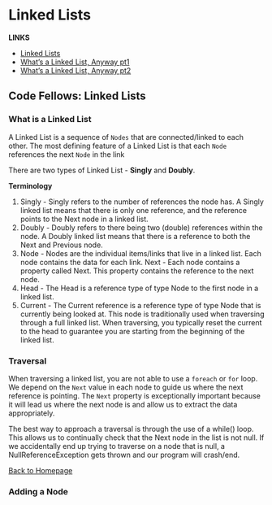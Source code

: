 # Linked Lists

**LINKS**

- [Linked Lists](https://codefellows.github.io/common_curriculum/data_structures_and_algorithms/Code_401/class-05/resources/singly_linked_list.html)
- [What’s a Linked List, Anyway pt1](https://medium.com/basecs/whats-a-linked-list-anyway-part-1-d8b7e6508b9d)
- [What’s a Linked List, Anyway pt2](https://medium.com/basecs/whats-a-linked-list-anyway-part-2-131d96f71996)


## Code Fellows: Linked Lists

### What is a Linked List

A Linked List is a sequence of `Nodes` that are connected/linked to each other. The most defining feature of a Linked List is that each `Node` references the next `Node` in the link

There are two types of Linked List - **Singly** and **Doubly**.

**Terminology**

1. Singly - Singly refers to the number of references the node has. A Singly linked list means that there is only one reference, and the reference points to the Next node in a linked list.
2. Doubly - Doubly refers to there being two (double) references within the node. A Doubly linked list means that there is a reference to both the Next and Previous node.
3. Node - Nodes are the individual items/links that live in a linked list. Each node contains the data for each link.
Next - Each node contains a property called Next. This property contains the reference to the next node.
4. Head - The Head is a reference type of type Node to the first node in a linked list.
5. Current - The Current reference is a reference type of type Node that is currently being looked at. This node is traditionally used when traversing through a full linked list. When traversing, you typically reset the current to the head to guarantee you are starting from the beginning of the linked list.

### Traversal

When traversing a linked list, you are not able to use a `foreach` or `for` loop. We depend on the `Next` value in each node to guide us where the next reference is pointing. The `Next` property is exceptionally important because it will lead us where the next node is and allow us to extract the data appropriately.

The best way to approach a traversal is through the use of a while() loop. This allows us to continually check that the Next node in the list is not null. If we accidentally end up trying to traverse on a node that is null, a NullReferenceException gets thrown and our program will crash/end.

[Back to Homepage](https://ashcaz.github.io/reading-notes)

### Adding a Node